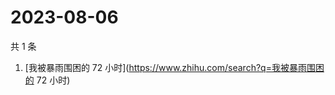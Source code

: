 # 2023-08-06

共 1 条

<!-- BEGIN -->
<!-- 最后更新时间 Sun Aug 06 2023 07:02:12 GMT+0800 (China Standard Time) -->

1. [我被暴雨围困的 72 小时](https://www.zhihu.com/search?q=我被暴雨围困的 72
   小时)

<!-- END -->
